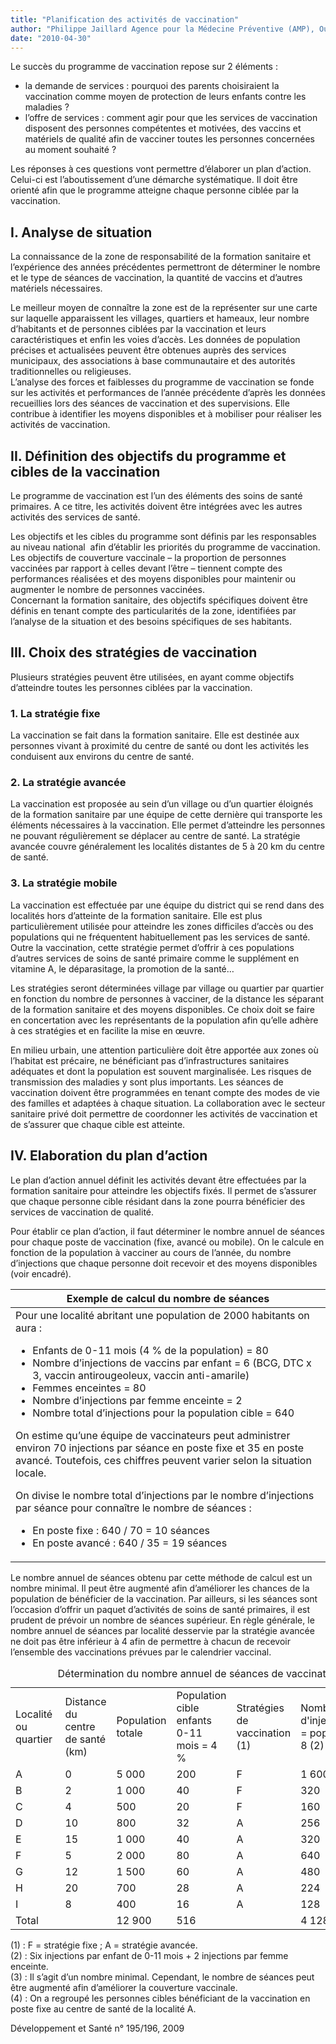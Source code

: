 ```yaml
---
title: "Planification des activités de vaccination"
author: "Philippe Jaillard Agence pour la Médecine Préventive (AMP), Ouogadougou, Birkina Faso  "
date: "2010-04-30"
---
```


Le succès du programme de vaccination repose sur 2 éléments :

*   la demande de services : pourquoi des parents choisiraient la vaccination comme moyen de protection de leurs enfants contre les maladies ?
*   l’offre de services : comment agir pour que les services de vaccination disposent des personnes compétentes et motivées, des vaccins et matériels de qualité afin de vacciner toutes les personnes concernées au moment souhaité ?

Les réponses à ces questions vont permettre d’élaborer un plan d’action. Celui-ci est l’aboutissement d’une démarche systématique. Il doit être orienté afin que le programme atteigne chaque personne ciblée par la vaccination.
## I. Analyse de situation

La connaissance de la zone de responsabilité de la formation sanitaire et l’expérience des années précédentes permettront de déterminer le nombre et le type de séances de vaccination, la quantité de vaccins et d’autres matériels nécessaires.

Le meilleur moyen de connaître la zone est de la représenter sur une carte sur laquelle apparaissent les villages, quartiers et hameaux, leur nombre d’habitants et de personnes ciblées par la vaccination et leurs caractéristiques et enfin les voies d’accès. Les données de population précises et actualisées peuvent être obtenues auprès des services municipaux, des associations à base communautaire et des autorités traditionnelles ou religieuses.  
L’analyse des forces et faiblesses du programme de vaccination se fonde sur les activités et performances de l’année précédente d’après les données recueillies lors des séances de vaccination et des supervisions. Elle contribue à identifier les moyens disponibles et à mobiliser pour réaliser les activités de vaccination.

## II. Définition des objectifs du programme et cibles de la vaccination

Le programme de vaccination est l’un des éléments des soins de santé primaires. A ce titre, les activités doivent être intégrées avec les autres activités des services de santé.

Les objectifs et les cibles du programme sont définis par les responsables au niveau national  afin d’établir les priorités du programme de vaccination. Les objectifs de couverture vaccinale – la proportion de personnes vaccinées par rapport à celles devant l’être – tiennent compte des performances réalisées et des moyens disponibles pour maintenir ou augmenter le nombre de personnes vaccinées.  
Concernant la formation sanitaire, des objectifs spécifiques doivent être définis en tenant compte des particularités de la zone, identifiées par l’analyse de la situation et des besoins spécifiques de ses habitants.

## III. Choix des stratégies de vaccination

Plusieurs stratégies peuvent être utilisées, en ayant comme objectifs d’atteindre toutes les personnes ciblées par la vaccination.

### 1. La stratégie fixe

La vaccination se fait dans la formation sanitaire. Elle est destinée aux personnes vivant à proximité du centre de santé ou dont les activités les conduisent aux environs du centre de santé.

### 2. La stratégie avancée

La vaccination est proposée au sein d’un village ou d’un quartier éloignés de la formation sanitaire par une équipe de cette dernière qui transporte les éléments nécessaires à la vaccination. Elle permet d’atteindre les personnes ne pouvant régulièrement se déplacer au centre de santé. La stratégie avancée couvre généralement les localités distantes de 5 à 20 km du centre de santé.

### 3. La stratégie mobile

La vaccination est effectuée par une équipe du district qui se rend dans des localités hors d’atteinte de la formation sanitaire. Elle est plus particulièrement utilisée pour atteindre les zones difficiles d’accès ou des populations qui ne fréquentent habituellement pas les services de santé. Outre la vaccination, cette stratégie permet d’offrir à ces populations d’autres services de soins de santé primaire comme le supplément en vitamine A, le déparasitage, la promotion de la santé…

Les stratégies seront déterminées village par village ou quartier par quartier en fonction du nombre de personnes à vacciner, de la distance les séparant de la formation sanitaire et des moyens disponibles. Ce choix doit se faire en concertation avec les représentants de la population afin qu’elle adhère à ces stratégies et en facilite la mise en œuvre.

En milieu urbain, une attention particulière doit être apportée aux zones où l’habitat est précaire, ne bénéficiant pas d’infrastructures sanitaires adéquates et dont la population est souvent marginalisée. Les risques de transmission des maladies y sont plus importants. Les séances de vaccination doivent être programmées en tenant compte des modes de vie des familles et adaptées à chaque situation. La collaboration avec le secteur sanitaire privé doit permettre de coordonner les activités de vaccination et de s’assurer que chaque cible est atteinte.

## IV. Elaboration du plan d’action

Le plan d’action annuel définit les activités devant être effectuées par la formation sanitaire pour atteindre les objectifs fixés. Il permet de s’assurer que chaque personne cible résidant dans la zone pourra bénéficier des services de vaccination de qualité.

Pour établir ce plan d’action, il faut déterminer le nombre annuel de séances pour chaque poste de vaccination (fixe, avancé ou mobile). On le calcule en fonction de la population à vacciner au cours de l’année, du nombre d’injections que chaque personne doit recevoir et des moyens disponibles (voir encadré).

<table>

<thead>

<tr>

<th scope="col">Exemple de calcul du nombre de séances</th>

</tr>

</thead>

<tbody>

<tr>

<td>Pour une localité abritant une population de 2000 habitants on aura :<ul><li>Enfants de 0-11 mois (4 % de la population) = 80</li><li>Nombre d’injections de vaccins par enfant = 6 (BCG, DTC x 3, vaccin antirougeoleux, vaccin anti-amarile)</li><li>Femmes enceintes = 80</li><li>Nombre d’injections par femme enceinte = 2</li><li>Nombre total d’injections pour la population cible = 640</li></ul>

On estime qu’une équipe de vaccinateurs peut administrer environ 70 injections par séance en poste fixe et 35 en poste avancé. Toutefois, ces chiffres peuvent varier selon la situation locale.

On divise le nombre total d’injections par le nombre d’injections par séance pour connaître le nombre de séances :<ul><li>En poste fixe : 640 / 70 = 10 séances</li><li>En poste avancé : 640 / 35 = 19 séances</li></ul></td>

</tr>

</tbody>

</table>

Le nombre annuel de séances obtenu par cette méthode de calcul est un nombre minimal. Il peut être augmenté afin d’améliorer les chances de la population de bénéficier de la vaccination. Par ailleurs, si les séances sont l’occasion d’offrir un paquet d’activités de soins de santé primaires, il est prudent de prévoir un nombre de séances supérieur. En règle générale, le nombre annuel de séances par localité desservie par la stratégie avancée ne doit pas être inférieur à 4 afin de permettre à chacun de recevoir l’ensemble des vaccinations prévues par le calendrier vaccinal. 

<table>
<caption>Détermination du nombre annuel de séances de vaccination par poste</caption>

<tbody>

<tr>

<td style="width: 65px; ">

Localité   
ou quartier

</td>

<td style="width: 113px; ">Distance du centre  
de santé (km)</td>

<td style="width: 149px; ">Population  
totale</td>

<td>Population  
cible enfants  
0-11 mois = 4 %</td>

<td style="width: 73px; ">Stratégies de vaccination (1)</td>

<td style="width: 88px; ">Nombre  
d'injections/an  
= pop. cible  
x 8 (2)  
 </td>

<td>Nombrede  
séances  
par an (3)</td>

</tr>

<tr>

<td class="rtecenter" style="width: 65px; ">A</td>

<td class="rtecenter" style="width: 113px; ">0</td>

<td class="rtecenter" style="width: 149px; ">5 000</td>

<td class="rtecenter">200</td>

<td class="rtecenter" style="width: 73px; ">F</td>

<td class="rtecenter" style="width: 88px; ">1 600</td>

<td class="rtecenter">28</td>

</tr>

<tr>

<td class="rtecenter" style="width: 65px; ">B</td>

<td class="rtecenter" style="width: 113px; ">2</td>

<td class="rtecenter" style="width: 149px; ">1 000</td>

<td class="rtecenter">40</td>

<td class="rtecenter" style="width: 73px; ">F</td>

<td class="rtecenter" style="width: 88px; ">320</td>

<td class="rtecenter"> </td>

</tr>

<tr>

<td class="rtecenter" style="width: 65px; ">C</td>

<td class="rtecenter" style="width: 113px; ">4</td>

<td class="rtecenter" style="width: 149px; ">500</td>

<td class="rtecenter">20</td>

<td class="rtecenter" style="width: 73px; ">F</td>

<td class="rtecenter" style="width: 88px; ">160</td>

<td class="rtecenter"> </td>

</tr>

<tr>

<td class="rtecenter" style="width: 65px; ">D</td>

<td class="rtecenter" style="width: 113px; ">10</td>

<td class="rtecenter" style="width: 149px; ">800</td>

<td class="rtecenter">32</td>

<td class="rtecenter" style="width: 73px; ">A</td>

<td class="rtecenter" style="width: 88px; ">256</td>

<td class="rtecenter">8</td>

</tr>

<tr>

<td class="rtecenter" style="width: 65px; ">E</td>

<td class="rtecenter" style="width: 113px; ">15</td>

<td class="rtecenter" style="width: 149px; ">1 000</td>

<td class="rtecenter">40</td>

<td class="rtecenter" style="width: 73px; ">A</td>

<td class="rtecenter" style="width: 88px; ">320</td>

<td class="rtecenter">10</td>

</tr>

<tr>

<td class="rtecenter" style="width: 65px; ">F</td>

<td class="rtecenter" style="width: 113px; ">5</td>

<td class="rtecenter" style="width: 149px; ">2 000</td>

<td class="rtecenter">80</td>

<td class="rtecenter" style="width: 73px; ">A</td>

<td class="rtecenter" style="width: 88px; ">640</td>

<td class="rtecenter">19</td>

</tr>

<tr>

<td class="rtecenter" style="width: 65px; ">G</td>

<td class="rtecenter" style="width: 113px; ">12</td>

<td class="rtecenter" style="width: 149px; ">1 500</td>

<td class="rtecenter">60</td>

<td class="rtecenter" style="width: 73px; ">A</td>

<td class="rtecenter" style="width: 88px; ">480</td>

<td class="rtecenter">14</td>

</tr>

<tr>

<td class="rtecenter" style="width: 65px; ">H</td>

<td class="rtecenter" style="width: 113px; ">20</td>

<td class="rtecenter" style="width: 149px; ">700</td>

<td class="rtecenter">28</td>

<td class="rtecenter" style="width: 73px; ">A</td>

<td class="rtecenter" style="width: 88px; ">224</td>

<td class="rtecenter">7</td>

</tr>

<tr>

<td class="rtecenter" style="width: 65px; ">I</td>

<td class="rtecenter" style="width: 113px; ">8</td>

<td class="rtecenter" style="width: 149px; ">400</td>

<td class="rtecenter">16</td>

<td class="rtecenter" style="width: 73px; ">A</td>

<td class="rtecenter" style="width: 88px; ">128</td>

<td class="rtecenter">4</td>

</tr>

<tr>

<td class="rtecenter" style="width: 65px; ">Total</td>

<td class="rtecenter" style="width: 113px; "> </td>

<td class="rtecenter" style="width: 149px; ">12 900</td>

<td class="rtecenter">516</td>

<td class="rtecenter" style="width: 73px; "> </td>

<td class="rtecenter" style="width: 88px; ">4 128</td>

<td class="rtecenter">62</td>

</tr>

</tbody>

</table>

(1) : F = stratégie fixe ; A = stratégie avancée.  
(2) : Six injections par enfant de 0-11 mois + 2 injections par femme enceinte.  
(3) : Il s’agit d’un nombre minimal. Cependant, le nombre de séances peut être augmenté afin d’améliorer la couverture vaccinale.  
(4) : On a regroupé les personnes cibles bénéficiant de la vaccination en poste fixe au centre de santé de la localité A.

Développement et Santé n° 195/196, 2009